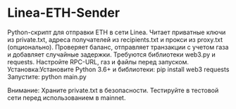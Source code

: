# Linea-ETH-Sender
Python-скрипт для отправки ETH в сети Linea. 
Читает приватные ключи из private.txt, адреса получателей из recipients.txt и прокси из proxy.txt (опционально). 
Проверяет баланс, отправляет транзакции с учетом газа и добавляет случайные задержки. 
Требуются библиотеки web3.py и requests. Настройте RPC-URL, газ и файлы перед запуском.
Установка:Установите Python 3.6+ и библиотеки: pip install web3 requests
Запустите: python main.py 

Внимание: Храните private.txt в безопасности. Тестируйте в тестовой сети перед использованием в mainnet.
